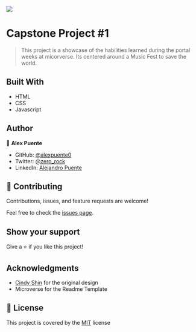 ![](https://img.shields.io/badge/Microverse-blueviolet)

# Capstone Project #1

> This project is a showcase of the habilities learned during the portal weeks at micorverse.
> Its centered around a Music Fest to save the world.

## Built With

- HTML
- CSS
- Javascript

## Author

👤 **Alex Puente**

- GitHub: [@alexpuente0](https://github.com/alexpuente0)
- Twitter: [@zero_rock](https://twitter.com/zero_rock)
- LinkedIn: [Alejandro Puente](https://www.linkedin.com/in/alejandro-puente-farías-154a7629/)

## 🤝 Contributing

Contributions, issues, and feature requests are welcome!

Feel free to check the [issues page](https://github.com/alexpuente0/Capstone_festival/issues).

## Show your support

Give a ⭐️ if you like this project!

## Acknowledgments

- [Cindy Shin](https://www.behance.net/adagio07) for the original design
- Microverse for the Readme Template

## 📝 License

This project is covered by the [MIT](/LICENSE) license
